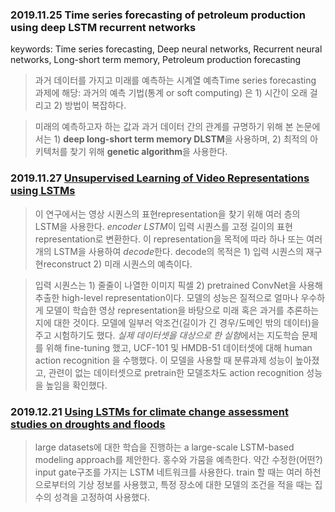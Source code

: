 ### 2019.11.25 Time series forecasting of petroleum production using deep LSTM recurrent networks
keywords: Time series forecasting, Deep neural networks,
Recurrent neural networks,
Long-short term memory,
Petroleum production forecasting

> 과거 데이터를 가지고 미래를 예측하는 시계열 예측Time series forecasting 과제에 해당: 
과거의 예측 기법(통계 or soft computing) 은 1) 시간이 오래 걸리고 2) 방법이 복잡하다.

> 미래의 예측하고자 하는 값과 과거 데이터 간의 관계를 규명하기 위해 본 논문에서는 1) **deep long-short term memory DLSTM**을 
사용하며, 2) 최적의 아키텍처를 찾기 위해 **genetic algorithm**을 사용한다. 


### 2019.11.27 [Unsupervised Learning of Video Representations using LSTMs](https://arxiv.org/abs/1502.04681)

> 이 연구에서는 영상 시퀀스의 표현representation을 찾기 위해 여러 층의 LSTM을 사용한다. *encoder LSTM*이 입력 시퀀스를 고정 길이의 표현representation로 변환한다. 이 representation을 목적에 따라 하나 또는 여러 개의 LSTM을 사용하여 *decode*한다. decode의 목적은 1) 입력 시퀀스의 재구현reconstruct 2) 미래 시퀀스의 예측이다. 

> 입력 시퀀스는 1) 줄줄이 나열한 이미지 픽셀 2) pretrained ConvNet을 사용해 추출한 high-level representation이다. 모델의 성능은 질적으로 얼마나 우수하게 모델이 학습한 영상 representation을 바탕으로 미래 혹은 과거를 추론하는지에 대한 것이다. 모델에 일부러 악조건(길이가 긴 경우/도메인 밖의 데이터)을 주고 시험하기도 했다. *실제 데이터셋을 대상으로 한 실험*에서는 지도학습 문제를 위해 fine-tuning 했고, UCF-101 및 HMDB-51 데이터셋에 대해 human action recognition 을 수행했다. 이 모델을 사용할 때 분류과제 성능이 높아졌고, 관련이 없는 데이터셋으로 pretrain한 모델조차도 action recognition 성능을 높임을 확인했다. 

### 2019.12.21 [Using LSTMs for climate change assessment studies on droughts and floods](https://arxiv.org/abs/1911.03941)

> large datasets에 대한 학습을 진행하는 a large-scale LSTM-based modeling approach를 제안한다. 홍수와 가뭄을 예측한다. 
> 약간 수정한(어떤?) input gate구조를 가지는 LSTM 네트워크를 사용한다. train 할 때는 여러 하천으로부터의 기상 정보를 사용했고, 특정 장소에 대한 모델의 조건을 적을 때는 집수의 성격을 고정하여 사용했다. 
